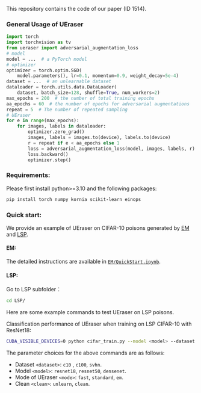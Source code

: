 This repository contains the code of our paper (ID 1514).

### General Usage of UEraser
```python
import torch
import torchvision as tv
from ueraser import adversarial_augmentation_loss
# model
model = ...  # a PyTorch model
# optimizer
optimizer = torch.optim.SGD(
    model.parameters(), lr=0.1, momentum=0.9, weight_decay=5e-4)
dataset = ...  # an unlearnable dataset
dataloader = torch.utils.data.DataLoader(
    dataset, batch_size=128, shuffle=True, num_workers=2)
max_epochs = 200  # the number of total training epochs
aa_epochs = 60  # the number of epochs for adversarial augmentations
repeat = 5  # The number of repeated sampling
# UEraser
for e in range(max_epochs):
    for images, labels in dataloader:
        optimizer.zero_grad()
        images, labels = images.to(device), labels.to(device)
        r = repeat if e < aa_epochs else 1
        loss = adversarial_augmentation_loss(model, images, labels, r)
        loss.backward()
        optimizer.step()
```

### Requirements:
Please first install python>=3.10 and the following packages:
```bash
pip install torch numpy kornia scikit-learn einops
```

### Quick start:
We provide an example of UEraser on CIFAR-10 poisons generated by [EM](https://github.com/HanxunH/Unlearnable-Examples) and
[LSP](https://github.com/dayu11/Availability-Attacks-Create-Shortcuts).

#### EM:
The detailed instructions are available in [`EM/QuickStart.ipynb`](EM/QuickStart.ipynb).

#### LSP:
Go to LSP subfolder：
```bash
cd LSP/
```
Here are some example commands to test UEraser on LSP poisons.

Classification performance of UEraser when training on LSP CIFAR-10 with ResNet18:
```bash
CUDA_VISIBLE_DEVICES=0 python cifar_train.py --model <model> --dataset <dataset> --mode <mode> --type <type>
```
The parameter choices for the above commands are as follows:
- Dataset `<dataset>`: `c10` , `c100`, `svhn`.
- Model `<model>`: `resnet18`, `resnet50`, `densenet`.
- Mode of UEraser `<mode>`: `fast`, `standard`, `em`.
- Clean `<clean>`: `unlearn`, `clean`.

